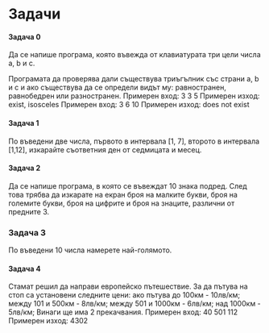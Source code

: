 # Задачи

#### Задача 0

Да се напише програма, която въвежда от клавиатурата три цели числа a, b и c.

Програмата да проверява дали съществува триъгълник със страни a, b и c и ако
съществува да се определи видът му: равностранен, равнобедрен или разностранен.
Примерен вход: 3 3 5 Примерен изход: exist, isosceles
Примерен вход: 3 6 10 Примерен изход: does not exist

#### Задача 1

По въведени две числа, първото в интервала [1, 7], второто в интервала [1,12], изкарайте съответния ден от седмицата и месец.

#### Задача 2

Да се напише програма, в която се въвеждат 10 знака подред. След това трябва да изкарате на екран броя на малките букви, броя на големите букви, броя на цифрите и броя на знаците, различни от предните 3.

### Задача 3  

По въведени 10 числа намерете най-голямото.

#### Задача 4

Стамат решил да направи европейско пътешествие. За да пътува на стоп са установени следните цени:
  ако пътува до 100км - 10лв/км;
  между 101 и 500км - 8лв/км;
  между 501 и 1000км - 6лв/км;
  над 1000км - 5лв/км;
Винаги ще има 2 прекачвания.
Примерен вход: 40 501 112
Примерен изход: 4302